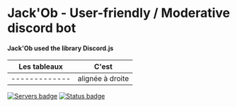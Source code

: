 #  Jack'Ob -  User-friendly / Moderative discord bot

#### Jack'Ob used the library Discord.js

| Les tableaux  | C'est            |
| ------------- |:----------------:|
| ------------- | alignée à droite |


[![Servers badge](https://discordbots.org/api/widget/servers/382925120051871744.svg)](https://discordbots.org/bot/285326901331886101)
[![Status badge](https://discordbots.org/api/widget/status/382925120051871744.svg)](https://discordbots.org/bot/285326901331886101)
